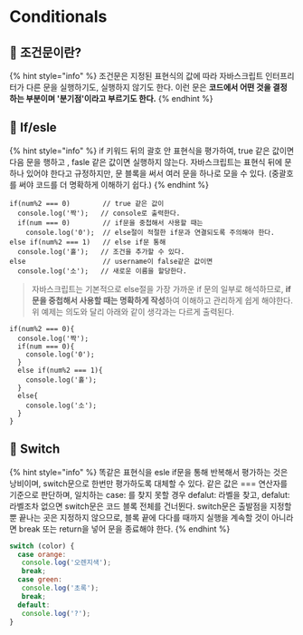 # Conditionals

## 🐇 조건문이란?

{% hint style="info" %}
조건문은 지정된 표현식의 값에 따라 자바스크립트 인터프리터가 다른 문을 실행하기도, 실행하지 않기도 한다. 이런 문은 **코드에서 어떤 것을 결정하는 부분이며 '분기점'이라고 부르기도 한다.**&#x20;
{% endhint %}

## 🐇 If/esle

{% hint style="info" %}
if 키워드 뒤의 괄호 안 표현식을 평가하여, true 같은 값이면 다음 문을 행하고 , fasle 같은 값이면 실행하지 않는다. 자바스크립트는 표현식 뒤에 문 하나 있어야 한다고 규정하지만, 문 블록을 써서 여러 문을 하나로 모을 수 있다. (중괄호를 써야 코드를 더 명확하게 이해하기 쉽다.)
{% endhint %}

```
if(num%2 === 0)        // true 같은 값이
  console.log('짝');   // console로 출력한다.
  if(num === 0)        // if문을 중첩해서 사용할 때는
    console.log('0');  // else절이 적절한 if문과 연결되도록 주의해야 한다.
else if(num%2 === 1)   // else if문 통해 
  console.log('홀');   // 조건을 추가할 수 있다.
else                   // username이 false같은 값이면
  console.log('소');   // 새로운 이름을 할당한다.
```

> 자바스크립트는 기본적으로 else절을 가장 가까운 if 문의 일부로 해석하므로, **if문을 중첩해서 사용할 때는 명확하게 작성**하여 이해하고 관리하게 쉽게 해야한다. 위 예제는 의도와 달리 아래와 같이 생각과는 다르게 출력된다.

```
if(num%2 === 0){       
  console.log('짝');   
  if(num === 0){      
    console.log('0');
  } 
  else if(num%2 === 1){   
    console.log('홀');
  }
  else{                  
    console.log('소');
  }
}  
```

## 🐇 Switch

{% hint style="info" %}
똑같은 표현식을 esle if문을 통해 반복해서 평가하는 것은 낭비이며, switch문으로 한번만 평가하도록 대체할 수 있다. 같은 값은 === 연산자를 기준으로 판단하며, 일치하는 case: 를 찾지 못할 경우 defalut: 라벨을 찾고, defalut: 라벨조차 없으면 switch문은 코드 블록 전체를 건너뛴다. switch문은 출발점을 지정할 뿐 끝나는 곳은 지정하지 않으므로, 블록 끝에 다다를 때까지 실행을 계속할 것이 아니라면 break 또는 return을 넣어 문을 종료해야 한다.
{% endhint %}

```js
switch (color) {
  case orange:
   console.log('오렌지색');
   break;
  case green:
   console.log('초록');
   break;
  default:
   console.log('?');
}
```
